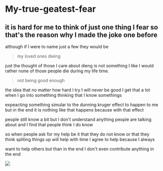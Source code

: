# My-true-geatest-fear
## it is hard for me to think of just one thing I fear so that's the reason why I made the joke one before

although if I were to name just a few they would be 

> my loved ones dieing

just the thought of those I care about dieng is not something I like I would rather none of those people die during my life time.

> not being good enough

the idea that no matter how hard I try I will never be good I get that a lot when I go into something thinking that I know somethings 

expeacting something simular to the dunning kruger effect to happen to me but in the end it is nothing like that happens because with that effect

people still know a bit but I don't understand anything people are talking about and I find that people think I do know

so when people ask for my help be it that they do not know or that they think spliting things up will help with time I agree to help because I always

want to help others but than in the end I don't even contribute anything in the end

![](https://www.google.com/url?sa=i&url=https%3A%2F%2Fwww.shutterstock.com%2Fsearch%2Ffear&psig=AOvVaw1_WQkMseH2idMONp8VIu2W&ust=1678292040105000&source=images&cd=vfe&ved=0CA8QjRxqFwoTCKDntJibyv0CFQAAAAAdAAAAABAE)

